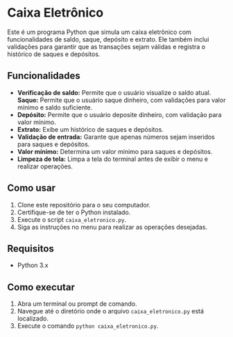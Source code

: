 # Caixa Eletrônico

Este é um programa Python que simula um caixa eletrônico com funcionalidades de saldo, saque, depósito e extrato. Ele também inclui validações para garantir que as transações sejam válidas e registra o histórico de saques e depósitos.

## Funcionalidades

* **Verificação de saldo:** Permite que o usuário visualize o saldo atual.
**Saque:** Permite que o usuário saque dinheiro, com validações para valor mínimo e saldo suficiente.
* **Depósito:** Permite que o usuário deposite dinheiro, com validação para valor mínimo.
* **Extrato:** Exibe um histórico de saques e depósitos.
* **Validação de entrada:** Garante que apenas números sejam inseridos para saques e depósitos.
* **Valor mínimo:** Determina um valor mínimo para saques e depósitos.
* **Limpeza de tela:** Limpa a tela do terminal antes de exibir o menu e realizar operações.

## Como usar

1.  Clone este repositório para o seu computador.
2.  Certifique-se de ter o Python instalado.
3.  Execute o script `caixa_eletronico.py`.
4.  Siga as instruções no menu para realizar as operações desejadas.

## Requisitos

* Python 3.x

## Como executar

1.  Abra um terminal ou prompt de comando.
2.  Navegue até o diretório onde o arquivo `caixa_eletronico.py` está localizado.
3.  Execute o comando `python caixa_eletronico.py`.

